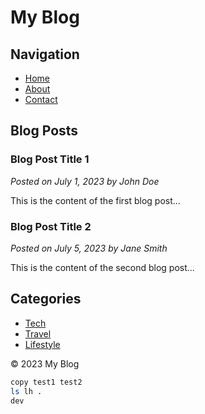 # My Blog

## Navigation
- [Home](/)
- [About](/about)
- [Contact](/contact)

## Blog Posts
### Blog Post Title 1
*Posted on July 1, 2023 by John Doe*

This is the content of the first blog post...

### Blog Post Title 2
*Posted on July 5, 2023 by Jane Smith*

This is the content of the second blog post...

## Categories
- [Tech](/category/tech)
- [Travel](/category/travel)
- [Lifestyle](/category/lifestyle)

© 2023 My Blog

```bash
copy test1 test2
ls lh .
dev
```

